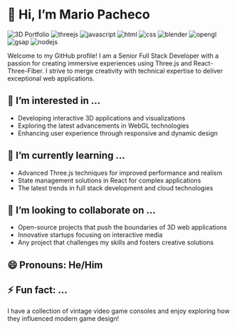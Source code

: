 
# 👋 Hi, I’m Mario Pacheco
![3D Portfolio](https://i.ibb.co/9ykhLtM/Thumbnail.png)
![threejs](https://img.shields.io/badge/THREE.js-black?style=flat-square&logo=three.js&logoColor=white)
![javascript](http://img.shields.io/badge/-Javascript-fcd400?style=flat-square&logo=javascript&logoColor=black)
![html](http://img.shields.io/badge/-Html-e24c27?style=flat-square&logo=html5&logoColor=white)
![css](http://img.shields.io/badge/CSS-2a65f1?style=flat-square&logo=css3&logoColor=white)
![blender](https://img.shields.io/badge/blender-%23F5792A.svg?style=flat-square&logo=blender&logoColor=white)
![opengl](https://img.shields.io/badge/openGL-5586A4.svg?style=flat-square&logo=opengl&logoColor=white)
![gsap](https://img.shields.io/badge/GreenSock-24A47F.svg?style=flat-square&logo=greensock&logoColor=white)
![nodejs](https://img.shields.io/badge/Node.js-339933.svg?style=flat-square&logo=nodedotjs&logoColor=white)

Welcome to my GitHub profile! I am a Senior Full Stack Developer with a passion for creating immersive experiences using Three.js and React-Three-Fiber. I strive to merge creativity with technical expertise to deliver exceptional web applications.

## 👀 I’m interested in ...
- Developing interactive 3D applications and visualizations
- Exploring the latest advancements in WebGL technologies
- Enhancing user experience through responsive and dynamic design

## 🌱 I’m currently learning ...
- Advanced Three.js techniques for improved performance and realism
- State management solutions in React for complex applications
- The latest trends in full stack development and cloud technologies

## 💞️ I’m looking to collaborate on ...
- Open-source projects that push the boundaries of 3D web applications
- Innovative startups focusing on interactive media
- Any project that challenges my skills and fosters creative solutions

## 😄 Pronouns: He/Him

## ⚡ Fun fact: ...
I have a collection of vintage video game consoles and enjoy exploring how they influenced modern game design!
